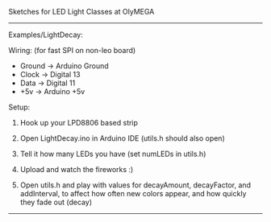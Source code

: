 Sketches for LED Light Classes at OlyMEGA

---

Examples/LightDecay:

Wiring: (for fast SPI on non-leo board)

- Ground -> Arduino Ground
-  Clock -> Digital 13
-   Data -> Digital 11
-    +5v -> Arduino +5v

Setup:

1. Hook up your LPD8806 based strip

2. Open LightDecay.ino in Arduino IDE (utils.h should also open)

3. Tell it how many LEDs you have (set numLEDs in utils.h)

4. Upload and watch the fireworks :)

5. Open utils.h and play with values for decayAmount, decayFactor, and addInterval, to affect how often new colors appear, and how quickly they fade out (decay)

---
